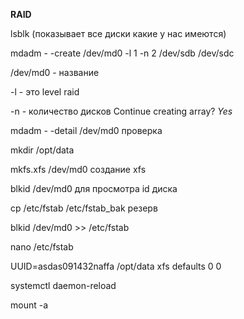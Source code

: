 **RAID**

lsblk (показывает все диски какие у нас имеются)

mdadm - -create /dev/md0 -l 1 -n 2 /dev/sdb /dev/sdc

  /dev/md0 - название
  
  -l - это level raid 
  
  -n - количество дисков 
Continue creating array? _Yes_

mdadm  - -detail /dev/md0 проверка


mkdir /opt/data

mkfs.xfs /dev/md0 создание xfs 

blkid /dev/md0 для просмотра id диска

cp /etc/fstab /etc/fstab_bak резерв

blkid /dev/md0 >> /etc/fstab

nano /etc/fstab



UUID=asdas091432naffa  /opt/data	xfs	defaults	0 0

systemctl daemon-reload

mount -a
